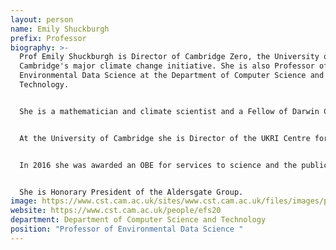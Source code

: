 ```yaml
---
layout: person
name: Emily Shuckburgh
prefix: Professor
biography: >-
  Prof Emily Shuckburgh is Director of Cambridge Zero, the University of
  Cambridge's major climate change initiative. She is also Professor of
  Environmental Data Science at the Department of Computer Science and
  Technology. 


  She is a mathematician and climate scientist and a Fellow of Darwin College, a Fellow of the Cambridge Institute for Sustainability Leadership, an Associate Fellow of the Centre for Science and Policy, a Fellow of the British Antarctic Survey and a Fellow of the Royal Meteorological Society.


  At the University of Cambridge she is Director of the UKRI Centre for Doctoral Training on the Application of AI to the study of Environmental Risks (AI4ER), Academic Director of the Institute of Computing for Climate Science, and co-Director of the Centre for Landscape Regeneration. She worked for more than a decade at the British Antarctic Survey where her work included leading a UK national research programme on the Southern Ocean and its role in climate. Prior to that she undertook research at École Normale Supérieure in Paris and at MIT.  She has also acted as an advisor on climate to the UK Government in various capacities, including as a Friend of COP26.


  In 2016 she was awarded an OBE for services to science and the public communication of science. She is co-author with HM King Charles III and Tony Juniper of the Ladybird Book on Climate Change.


  She is Honorary President of the Aldersgate Group.
image: https://www.cst.cam.ac.uk/sites/www.cst.cam.ac.uk/files/images/profile/efs20_0.jpeg
website: https://www.cst.cam.ac.uk/people/efs20
department: Department of Computer Science and Technology
position: "Professor of Environmental Data Science "
---
```

